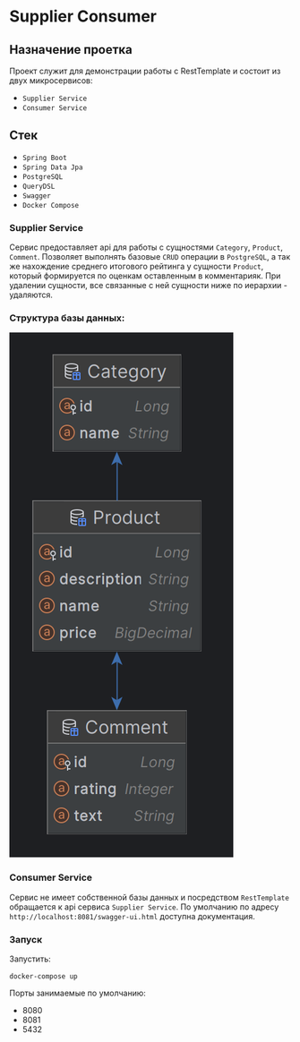 # Supplier Consumer

## Назначение проетка
Проект служит для демонстрации работы с RestTemplate и состоит из двух микросервисов: 
 - `Supplier Service` 
 - `Consumer Service`

## Стек
- `Spring Boot`
- `Spring Data Jpa`
- `PostgreSQL`
- `QueryDSL`
- `Swagger`
- `Docker Compose`

### Supplier Service
Сервис предоставляет api для работы с сущностями `Category`, `Product`, `Comment`.
Позволяет выполнять базовые `CRUD` операции в `PostgreSQL`, а так же нахождение среднего итогового рейтинга
у сущности `Product`, который формируется по оценкам оставленным в комментарияк.
При удалении сущности, все связанные с ней сущности ниже по иерархии - удаляются.

### Структура базы данных:

![db_structure](supplier_service/src/main/resources/static/image/relationShema.png)

### Consumer Service
Сервис не имеет собственной базы данных и посредством `RestTemplate` обращается к api 
сервиса `Supplier Service`.
По умолчанию по адресу  `http://localhost:8081/swagger-ui.html` доступна документация. 

### Запуск

Запустить: 
```
docker-compose up
```
Порты занимаемые по умолчанию:
- 8080
- 8081
- 5432

